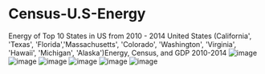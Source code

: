 # Census-U.S-Energy
Energy of Top 10 States in US from 2010 - 2014
United States (California', 'Texas', 'Florida','Massachusetts', 'Colorado', 'Washington', 'Virginia', 'Hawaii', 'Michigan', 'Alaska')Energy, Census, and GDP 2010-2014
![image](https://github.com/Thamanraj1999/Census-U.S-Energy/assets/140628569/e0f5688f-6e04-48f6-b67c-f45e6d0e118c)
![image](https://github.com/Thamanraj1999/Census-U.S-Energy/assets/140628569/4ec0b2e7-dd83-426d-9cd3-ea98e09187d0)
![image](https://github.com/Thamanraj1999/Census-U.S-Energy/assets/140628569/fc05c155-fc2d-4234-9895-4eb501bc8e1f)
![image](https://github.com/Thamanraj1999/Census-U.S-Energy/assets/140628569/a9f0c34f-22ed-4ab1-b8e4-a1b499180ab7)
![image](https://github.com/Thamanraj1999/Census-U.S-Energy/assets/140628569/311d16a4-bb07-4bcf-adc2-f6700de2b18e)
![image](https://github.com/Thamanraj1999/Census-U.S-Energy/assets/140628569/8ae69d7f-a9c2-4f68-ae4d-6c60f1f021bc)
